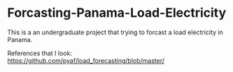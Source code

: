 # Forcasting-Panama-Load-Electricity

This is a an undergraduate project that trying to forcast a load electricity in Panama. 

References that I look:
https://github.com/pyaf/load_forecasting/blob/master/
